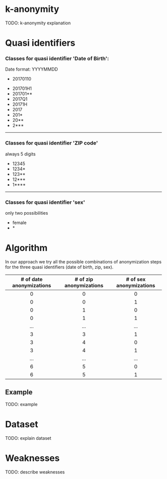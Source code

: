 # k-anonymity

TODO: k-anonymity explanation

# Quasi identifiers

### Classes for quasi identifier 'Date of Birth':

Date format: YYYYMMDD

+ 20170110
* 201701H1
* 201701**
* 2017Q1
* 20171H
* 2017
* 201*
* 20**
* 2***
* ****

### Classes for quasi identifier 'ZIP code'

always 5 digits

* 12345
* 1234*
* 123**
* 12***
* 1****
* *****

### Classes for quasi identifier 'sex'

only two possibilities

* female
* <nowiki>*</nowiki>

# Algorithm

In our approach we try all the possible combinations of anonymization steps for the three quasi identifiers (date of birth, zip, sex).

| # of date anonymizations | # of zip anonymizations | # of sex anonymizations |
| :----------------------: |:-----------------------:| :----------------------:|
| 0                        | 0                       | 0                       |
| 0                        | 0                       | 1                       |
| 0                        | 1                       | 0                       |
| 0                        | 1                       | 1                       |
| ...                      | ...                     | ...                     |
| 3                        | 3                       | 1                       |
| 3                        | 4                       | 0                       |
| 3                        | 4                       | 1                       |
| ...                      | ...                     | ...                     |
| 6                        | 5                       | 0                       |
| 6                        | 5                       | 1                       |

## Example

TODO: example

# Dataset

TODO: explain dataset

# Weaknesses

TODO: describe weaknesses
